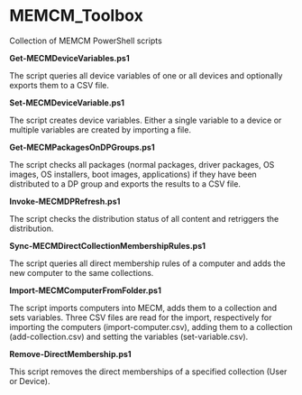 # MEMCM_Toolbox
Collection of  MEMCM PowerShell scripts

**Get-MECMDeviceVariables.ps1**

The script queries all device variables of one or all devices and optionally exports them to a CSV file.

**Set-MECMDeviceVariable.ps1**

The script creates device variables. Either a single variable to a device or multiple variables are created by importing a file. 

**Get-MECMPackagesOnDPGroups.ps1**

The script checks all packages (normal packages, driver packages, OS images, OS installers, boot images, applications) if they have been distributed to a DP group and exports the results to a CSV file.

**Invoke-MECMDPRefresh.ps1**

The script checks the distribution status of all content and retriggers the distribution.

**Sync-MECMDirectCollectionMembershipRules.ps1**

The script queries all direct membership rules of a computer and adds the new computer to the same collections.

**Import-MECMComputerFromFolder.ps1**

The script imports computers into MECM, adds them to a collection and sets variables. Three CSV files are read for the import, respectively for importing the computers (import-computer.csv), adding them to a collection (add-collection.csv) and setting the variables (set-variable.csv). 

**Remove-DirectMembership.ps1**

This script removes the direct memberships of a specified collection (User or Device).
